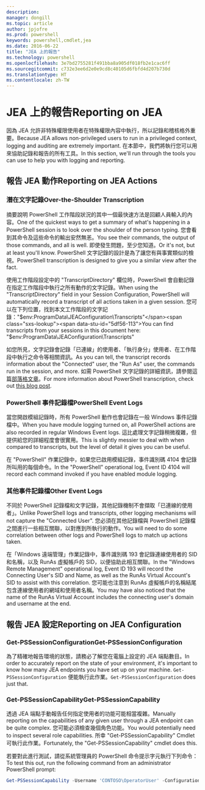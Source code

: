 ```yaml
---
description: 
manager: dongill
ms.topic: article
author: jpjofre
ms.prod: powershell
keywords: powershell,cmdlet,jea
ms.date: 2016-06-22
title: "JEA 上的報告"
ms.technology: powershell
ms.openlocfilehash: 3e7bd2755281f491bba8a905df018fb2e1cac6ff
ms.sourcegitcommit: c732e3ee6d2e0e9cd8c40105d6fbfd4d207b730d
ms.translationtype: HT
ms.contentlocale: zh-TW
---
```

# <a name="reporting-on-jea"></a><span data-ttu-id="5df56-103">JEA 上的報告</span><span class="sxs-lookup"><span data-stu-id="5df56-103">Reporting on JEA</span></span>
<span data-ttu-id="5df56-104">因為 JEA 允許非特殊權限使用者在特殊權限內容中執行，所以記錄和稽核格外重要。</span><span class="sxs-lookup"><span data-stu-id="5df56-104">Because JEA allows non-privileged users to run in a privileged context, logging and auditing are extremely important.</span></span>
<span data-ttu-id="5df56-105">在本節中，我們將執行您可以用來協助記錄和報告的所有工具。</span><span class="sxs-lookup"><span data-stu-id="5df56-105">In this section, we'll run through the tools you can use to help you with logging and reporting.</span></span>

## <a name="reporting-on-jea-actions"></a><span data-ttu-id="5df56-106">報告 JEA 動作</span><span class="sxs-lookup"><span data-stu-id="5df56-106">Reporting on JEA Actions</span></span>
### <a name="over-the-shoulder-transcription"></a><span data-ttu-id="5df56-107">潛在文字記錄</span><span class="sxs-lookup"><span data-stu-id="5df56-107">Over-the-Shoulder Transcription</span></span>
<span data-ttu-id="5df56-108">摘要說明 PowerShell 工作階段狀況的其中一個最快速方法是回顧人員輸入的內容。</span><span class="sxs-lookup"><span data-stu-id="5df56-108">One of the quickest ways to get a summary of what's happening in a PowerShell session is to look over the shoulder of the person typing.</span></span>
<span data-ttu-id="5df56-109">您會看到其命令及這些命令的輸出安然無恙。</span><span class="sxs-lookup"><span data-stu-id="5df56-109">You see their commands, the output of those commands, and all is well.</span></span>
<span data-ttu-id="5df56-110">即使發生問題，至少您知道。</span><span class="sxs-lookup"><span data-stu-id="5df56-110">Or it's not, but at least you'll know.</span></span>
<span data-ttu-id="5df56-111">PowerShell 文字記錄的設計是為了讓您有與事實類似的檢視。</span><span class="sxs-lookup"><span data-stu-id="5df56-111">PowerShell transcription is designed to give you a similar view after the fact.</span></span>

<span data-ttu-id="5df56-112">使用工作階段設定中的 "TranscriptDirectory" 欄位時，PowerShell 會自動記錄在指定工作階段中執行之所有動作的文字記錄。</span><span class="sxs-lookup"><span data-stu-id="5df56-112">When using the "TranscriptDirectory" field in your Session Configuration, PowerShell will automatically record a transcript of all actions taken in a given session.</span></span>
<span data-ttu-id="5df56-113">您可以在下列位置，找到本文工作階段的文字記錄："$env:ProgramData\JEAConfiguration\Transcripts"</span><span class="sxs-lookup"><span data-stu-id="5df56-113">You can find transcripts from your sessions in this document here: "$env:ProgramData\JEAConfiguration\Transcripts"</span></span>

<span data-ttu-id="5df56-114">如您所見，文字記錄會記錄「已連線」的使用者、「執行身分」使用者、在工作階段中執行之命令等相關資訊。</span><span class="sxs-lookup"><span data-stu-id="5df56-114">As you can tell, the transcript records information about the "Connected" user, the "Run As" user, the commands run in the session, and more.</span></span>
<span data-ttu-id="5df56-115">如需 PowerShell 文字記錄的詳細資訊，請參閱這篇[部落格文章](http://blogs.msdn.com/b/powershell/archive/2015/06/09/powershell-the-blue-team.aspx)。</span><span class="sxs-lookup"><span data-stu-id="5df56-115">For more information about PowerShell transcription, check out [this blog post](http://blogs.msdn.com/b/powershell/archive/2015/06/09/powershell-the-blue-team.aspx).</span></span>

### <a name="powershell-event-logs"></a><span data-ttu-id="5df56-116">PowerShell 事件記錄檔</span><span class="sxs-lookup"><span data-stu-id="5df56-116">PowerShell Event Logs</span></span>
<span data-ttu-id="5df56-117">當您開啟模組記錄時，所有 PowerShell 動作也會記錄在一般 Windows 事件記錄檔中。</span><span class="sxs-lookup"><span data-stu-id="5df56-117">When you have module logging turned on, all PowerShell actions are also recorded in regular Windows Event logs.</span></span>
<span data-ttu-id="5df56-118">這比處理文字記錄稍微複雜，但提供給您的詳細程度會很實用。</span><span class="sxs-lookup"><span data-stu-id="5df56-118">This is slightly messier to deal with when compared to transcripts, but the level of detail it gives you can be useful.</span></span>

<span data-ttu-id="5df56-119">在 "PowerShell" 作業記錄中，如果您已啟用模組記錄，事件識別碼 4104 會記錄所叫用的每個命令。</span><span class="sxs-lookup"><span data-stu-id="5df56-119">In the "PowerShell" operational log, Event ID 4104 will record each command invoked if you have enabled module logging.</span></span>

### <a name="other-event-logs"></a><span data-ttu-id="5df56-120">其他事件記錄檔</span><span class="sxs-lookup"><span data-stu-id="5df56-120">Other Event Logs</span></span>
<span data-ttu-id="5df56-121">不同於 PowerShell 記錄檔和文字記錄，其他記錄機制不會擷取「已連線的使用者」。</span><span class="sxs-lookup"><span data-stu-id="5df56-121">Unlike PowerShell logs and transcripts, other logging mechanisms will not capture the "Connected User".</span></span>
<span data-ttu-id="5df56-122">您必須在其他記錄檔與 PowerShell 記錄檔之間進行一些相互關聯，以對應到所執行的動作。</span><span class="sxs-lookup"><span data-stu-id="5df56-122">You will need to do some correlation between other logs and PowerShell logs to match up actions taken.</span></span>

<span data-ttu-id="5df56-123">在「Windows 遠端管理」作業記錄中，事件識別碼 193 會記錄連線使用者的 SID 和名稱，以及 RunAs 虛擬帳戶的 SID，以便協助此相互關聯。</span><span class="sxs-lookup"><span data-stu-id="5df56-123">In the "Windows Remote Management" operational log, Event ID 193 will record the Connecting User's SID and Name, as well as the RunAs Virtual Account's SID to assist with this correlation.</span></span>
<span data-ttu-id="5df56-124">您可能也注意到 RunAs 虛擬帳戶的名稱結尾包含連線使用者的網域和使用者名稱。</span><span class="sxs-lookup"><span data-stu-id="5df56-124">You may have also noticed that the name of the RunAs Virtual Account includes the connecting user's domain and username at the end.</span></span>

## <a name="reporting-on-jea-configuration"></a><span data-ttu-id="5df56-125">報告 JEA 設定</span><span class="sxs-lookup"><span data-stu-id="5df56-125">Reporting on JEA Configuration</span></span>
### <a name="get-pssessionconfiguration"></a><span data-ttu-id="5df56-126">Get-PSSessionConfiguration</span><span class="sxs-lookup"><span data-stu-id="5df56-126">Get-PSSessionConfiguration</span></span>
<span data-ttu-id="5df56-127">為了精確地報告環境的狀態，請務必了解您在電腦上設定的 JEA 端點數目。</span><span class="sxs-lookup"><span data-stu-id="5df56-127">In order to accurately report on the state of your environment, it's important to know how many JEA endpoints you have set up on your machine.</span></span>
<span data-ttu-id="5df56-128">`Get-PSSessionConfiguration` 便能執行此作業。</span><span class="sxs-lookup"><span data-stu-id="5df56-128">`Get-PSSessionConfiguration` does just that.</span></span>

### <a name="get-pssessioncapability"></a><span data-ttu-id="5df56-129">Get-PSSessionCapability</span><span class="sxs-lookup"><span data-stu-id="5df56-129">Get-PSSessionCapability</span></span>
<span data-ttu-id="5df56-130">透過 JEA 端點手動報告任何指定使用者的功能可能相當複雜。</span><span class="sxs-lookup"><span data-stu-id="5df56-130">Manually reporting on the capabilities of any given user through a JEA endpoint can be quite complex.</span></span>
<span data-ttu-id="5df56-131">您可能必須檢查幾個角色功能。</span><span class="sxs-lookup"><span data-stu-id="5df56-131">You would potentially need to inspect several role capabilities.</span></span>
<span data-ttu-id="5df56-132">所幸 "Get-PSSessionCapability" Cmdlet 可執行此作業。</span><span class="sxs-lookup"><span data-stu-id="5df56-132">Fortunately, the "Get-PSSessionCapability" cmdlet does this.</span></span>

<span data-ttu-id="5df56-133">若要對此進行測試，請從系統管理員的 PowerShell 命令提示字元執行下列命令：</span><span class="sxs-lookup"><span data-stu-id="5df56-133">To test this out, run the following command from an administrator PowerShell prompt:</span></span>
```PowerShell
Get-PSSessionCapability -Username 'CONTOSO\OperatorUser' -ConfigurationName JEADemo
```

